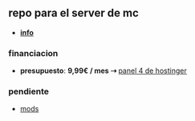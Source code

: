 ## repo para el server de mc

- [**info**](https://github.com/mardevour/mc-server/blob/main/md/info.md)

### financiacion

- **presupuesto**: **9,99€ / mes ⇢** [<u>panel 4 de hostinger</u>](https://www.hostinger.com/vps/minecraft-hosting?utm_medium=affiliate&utm_source=aff150829&utm_campaign=6&session=102a45b5deaae58a2a62b5c3dc7f13)

### pendiente

- [mods](https://github.com/mardevour/mc-server/blob/main/md/mods.md)

